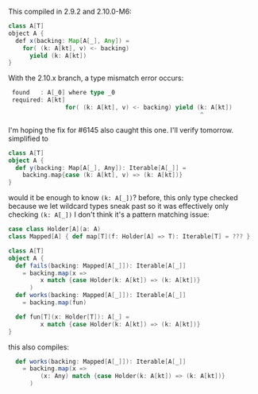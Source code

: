 This compiled in 2.9.2 and 2.10.0-M6:

```java
class A[T]
object A {
  def x(backing: Map[A[_], Any]) =
    for( (k: A[kt], v) <- backing)
      yield (k: A[kt])
}
```

With the 2.10.x branch, a type mismatch error occurs:

```scala
 found   : A[_0] where type _0
 required: A[kt]
                for( (k: A[kt], v) <- backing) yield (k: A[kt])
                                                      ^
```
I'm hoping the fix for #6145 also caught this one. I'll verify tomorrow.
simplified to 

```scala
class A[T]
object A {
  def y(backing: Map[A[_], Any]): Iterable[A[_]] =
    backing.map{case (k: A[kt], v) => (k: A[kt])}
}
```

would it be enough to know `(k: A[_])`? before, this only type checked because we let wildcard types sneak past so it was effectively only checking `(k: A[_])`
I don't think it's a pattern matching issue:

```scala
case class Holder[A](a: A)
class Mapped[A] { def map[T](f: Holder[A] => T): Iterable[T] = ??? }

class A[T]
object A {
  def fails(backing: Mapped[A[_]]): Iterable[A[_]]
    = backing.map(x =>
         x match {case Holder(k: A[kt]) => (k: A[kt])}
      )
  def works(backing: Mapped[A[_]]): Iterable[A[_]]
    = backing.map(fun)

  def fun[T](x: Holder[T]): A[_] = 
         x match {case Holder(k: A[kt]) => (k: A[kt])}
}
```
this also compiles:

```scala
  def works(backing: Mapped[A[_]]): Iterable[A[_]]
    = backing.map(x =>
         (x: Any) match {case Holder(k: A[kt]) => (k: A[kt])}
      )
```
